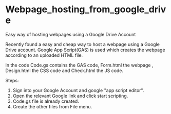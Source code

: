# Webpage_hosting_from_google_drive
Easy way of hosting webpages using a Google Drive Account

Recently found a easy and cheap way to host a webpage using a Google Drive account. Google App Script(GAS) is used which creates the webpage
according to an uploaded HTML file.

In the code Code.gs contains the GAS code, Form.html the webpage , Design.html the CSS code and Check.html the JS code.

Steps:
1. Sign into your Google Account and google "app script editor".
2. Open the relevant Google link and click start scripting.
3. Code.gs file is already created.
4. Create the other files from File menu.
